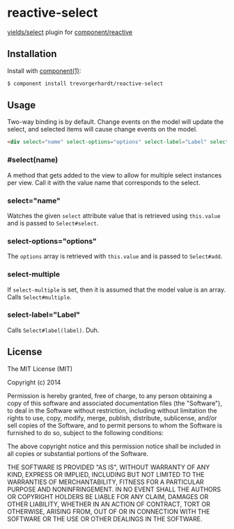 
# reactive-select

[yields/select](https://github.com/yields/select) plugin for [component/reactive](https://github.com/component/reactive)

## Installation

Install with [component(1)](http://component.io):

```bash
$ component install trevorgerhardt/reactive-select
```

## Usage

Two-way binding is by default. Change events on the model will update the select, and selected items will cause change events on the model.

```html
<div select="name" select-options="options" select-label="Label" select-multiple></div>
```

### #select(name)

A method that gets added to the view to allow for multiple select instances per view. Call it with the value name that corresponds to the select.

### select="name"

Watches the given `select` attribute value that is retrieved using `this.value` and is passed to `Select#select`.

### select-options="options"

The `options` array is retrieved with `this.value` and is passed to `Select#add`.

### select-multiple

If `select-multiple` is set, then it is assumed that the model value is an array. Calls `Select#multiple`.

### select-label="Label"

Calls `Select#label(label)`. Duh.

## License

  The MIT License (MIT)

  Copyright (c) 2014 <copyright holders>

  Permission is hereby granted, free of charge, to any person obtaining a copy
  of this software and associated documentation files (the "Software"), to deal
  in the Software without restriction, including without limitation the rights
  to use, copy, modify, merge, publish, distribute, sublicense, and/or sell
  copies of the Software, and to permit persons to whom the Software is
  furnished to do so, subject to the following conditions:

  The above copyright notice and this permission notice shall be included in
  all copies or substantial portions of the Software.

  THE SOFTWARE IS PROVIDED "AS IS", WITHOUT WARRANTY OF ANY KIND, EXPRESS OR
  IMPLIED, INCLUDING BUT NOT LIMITED TO THE WARRANTIES OF MERCHANTABILITY,
  FITNESS FOR A PARTICULAR PURPOSE AND NONINFRINGEMENT. IN NO EVENT SHALL THE
  AUTHORS OR COPYRIGHT HOLDERS BE LIABLE FOR ANY CLAIM, DAMAGES OR OTHER
  LIABILITY, WHETHER IN AN ACTION OF CONTRACT, TORT OR OTHERWISE, ARISING FROM,
  OUT OF OR IN CONNECTION WITH THE SOFTWARE OR THE USE OR OTHER DEALINGS IN
  THE SOFTWARE.